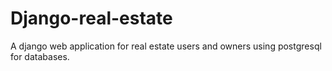 # Django-real-estate
A django web application for real estate users and owners using postgresql for databases.
